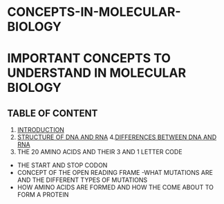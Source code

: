 # CONCEPTS-IN-MOLECULAR-BIOLOGY

# IMPORTANT CONCEPTS TO UNDERSTAND IN MOLECULAR BIOLOGY 
## TABLE OF CONTENT
1. [INTRODUCTION](https://github.com/WANGARIJOYCE/CONCEPTS-IN-MOLECULAR-BIOLOGY/blob/main/INTRODUCTION.md)
2. [STRUCTURE OF DNA AND RNA](url)
4.[DIFFERENCES BETWEEN DNA AND RNA](https://github.com/WANGARIJOYCE/CONCEPTS-IN-MOLECULAR-BIOLOGY/blob/main/DIFFERENCES%20BETWEEN%20DNA%20AND%20RNA.md)
5. [](url) THE 20 AMINO ACIDS AND THEIR 3 AND 1 LETTER CODE
- THE START AND STOP CODON
- CONCEPT OF THE OPEN READING FRAME
-WHAT MUTATIONS ARE AND THE DIFFERENT TYPES OF MUTATIONS
- HOW AMINO ACIDS ARE FORMED AND HOW THE COME ABOUT TO FORM A PROTEIN

